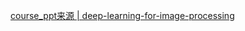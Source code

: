 [course_ppt来源 | deep-learning-for-image-processing](https://github.com/WZMIAOMIAO/deep-learning-for-image-processing/tree/master/course_ppt)